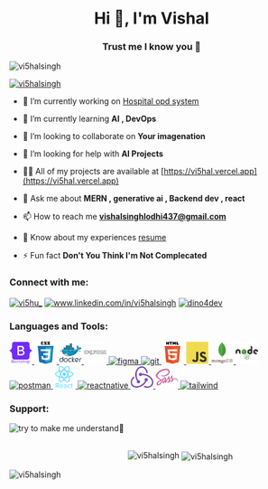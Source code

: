 <h1 align="center">Hi 👋, I'm Vishal</h1>
<h3 align="center">Trust me I know you 🙂</h3>

<p align="left"> <img src="https://komarev.com/ghpvc/?username=vi5halsingh&label=Profile%20views&color=0e75b6&style=flat" alt="vi5halsingh" /> </p>

<p align="left"> <a href="https://github.com/ryo-ma/github-profile-trophy"><img src="https://github-profile-trophy.vercel.app/?username=vi5halsingh" alt="vi5halsingh" /></a> </p>

- 🔭 I’m currently working on [Hospital opd system](https://e-opd.onrender.com/)

- 🌱 I’m currently learning **AI , DevOps**

- 👯 I’m looking to collaborate on **Your imagenation**

- 🤝 I’m looking for help with **AI Projects**

- 👨‍💻 All of my projects are available at [https://vi5hal.vercel.app](https://vi5hal.vercel.app)

- 💬 Ask me about **MERN , generative ai , Backend dev , react**

- 📫 How to reach me **vishalsinghlodhi437@gmail.com**

- 📄 Know about my experiences [resume](https://drive.google.com/file/d/15KeJ3cfp10i3fFlQpd0Tz6PKBesH-YJj/view)

- ⚡ Fun fact **Don't You Think I'm Not Complecated**

<h3 align="left">Connect with me:</h3>
<p align="left">
<a href="https://twitter.com/vi5hu_" target="blank"><img align="center" src="https://raw.githubusercontent.com/rahuldkjain/github-profile-readme-generator/master/src/images/icons/Social/twitter.svg" alt="vi5hu_" height="30" width="40" /></a>
<a href="https://linkedin.com/in/www.linkedin.com/in/vi5halsingh" target="blank"><img align="center" src="https://raw.githubusercontent.com/rahuldkjain/github-profile-readme-generator/master/src/images/icons/Social/linked-in-alt.svg" alt="www.linkedin.com/in/vi5halsingh" height="30" width="40" /></a>
<a href="https://instagram.com/dino4dev" target="blank"><img align="center" src="https://raw.githubusercontent.com/rahuldkjain/github-profile-readme-generator/master/src/images/icons/Social/instagram.svg" alt="dino4dev" height="30" width="40" /></a>
</p>

<h3 align="left">Languages and Tools:</h3>
<p align="left"> <a href="https://getbootstrap.com" target="_blank" rel="noreferrer"> <img src="https://raw.githubusercontent.com/devicons/devicon/master/icons/bootstrap/bootstrap-plain-wordmark.svg" alt="bootstrap" width="40" height="40"/> </a> <a href="https://www.w3schools.com/css/" target="_blank" rel="noreferrer"> <img src="https://raw.githubusercontent.com/devicons/devicon/master/icons/css3/css3-original-wordmark.svg" alt="css3" width="40" height="40"/> </a> <a href="https://www.docker.com/" target="_blank" rel="noreferrer"> <img src="https://raw.githubusercontent.com/devicons/devicon/master/icons/docker/docker-original-wordmark.svg" alt="docker" width="40" height="40"/> </a> <a href="https://expressjs.com" target="_blank" rel="noreferrer"> <img src="https://raw.githubusercontent.com/devicons/devicon/master/icons/express/express-original-wordmark.svg" alt="express" width="40" height="40"/> </a> <a href="https://www.figma.com/" target="_blank" rel="noreferrer"> <img src="https://www.vectorlogo.zone/logos/figma/figma-icon.svg" alt="figma" width="40" height="40"/> </a> <a href="https://git-scm.com/" target="_blank" rel="noreferrer"> <img src="https://www.vectorlogo.zone/logos/git-scm/git-scm-icon.svg" alt="git" width="40" height="40"/> </a> <a href="https://www.w3.org/html/" target="_blank" rel="noreferrer"> <img src="https://raw.githubusercontent.com/devicons/devicon/master/icons/html5/html5-original-wordmark.svg" alt="html5" width="40" height="40"/> </a> <a href="https://developer.mozilla.org/en-US/docs/Web/JavaScript" target="_blank" rel="noreferrer"> <img src="https://raw.githubusercontent.com/devicons/devicon/master/icons/javascript/javascript-original.svg" alt="javascript" width="40" height="40"/> </a> <a href="https://www.mongodb.com/" target="_blank" rel="noreferrer"> <img src="https://raw.githubusercontent.com/devicons/devicon/master/icons/mongodb/mongodb-original-wordmark.svg" alt="mongodb" width="40" height="40"/> </a> <a href="https://nodejs.org" target="_blank" rel="noreferrer"> <img src="https://raw.githubusercontent.com/devicons/devicon/master/icons/nodejs/nodejs-original-wordmark.svg" alt="nodejs" width="40" height="40"/> </a> <a href="https://postman.com" target="_blank" rel="noreferrer"> <img src="https://www.vectorlogo.zone/logos/getpostman/getpostman-icon.svg" alt="postman" width="40" height="40"/> </a> <a href="https://reactjs.org/" target="_blank" rel="noreferrer"> <img src="https://raw.githubusercontent.com/devicons/devicon/master/icons/react/react-original-wordmark.svg" alt="react" width="40" height="40"/> </a> <a href="https://reactnative.dev/" target="_blank" rel="noreferrer"> <img src="https://reactnative.dev/img/header_logo.svg" alt="reactnative" width="40" height="40"/> </a> <a href="https://redux.js.org" target="_blank" rel="noreferrer"> <img src="https://raw.githubusercontent.com/devicons/devicon/master/icons/redux/redux-original.svg" alt="redux" width="40" height="40"/> </a> <a href="https://sass-lang.com" target="_blank" rel="noreferrer"> <img src="https://raw.githubusercontent.com/devicons/devicon/master/icons/sass/sass-original.svg" alt="sass" width="40" height="40"/> </a> <a href="https://tailwindcss.com/" target="_blank" rel="noreferrer"> <img src="https://www.vectorlogo.zone/logos/tailwindcss/tailwindcss-icon.svg" alt="tailwind" width="40" height="40"/> </a> </p>

<h3 align="left">Support:</h3>
<p><a href="https://www.buymeacoffee.com/try to make me understand🙂"> <img align="left" src="https://cdn.buymeacoffee.com/buttons/v2/default-yellow.png" height="50" width="210" alt="try to make me understand🙂" /></a></p><br><br>

<p><img align="left" src="https://github-readme-stats.vercel.app/api/top-langs?username=vi5halsingh&show_icons=true&locale=en&layout=compact" alt="vi5halsingh" /></p>

<p>&nbsp;<img align="center" src="https://github-readme-stats.vercel.app/api?username=vi5halsingh&show_icons=true&locale=en" alt="vi5halsingh" /></p>

<p><img align="center" src="https://github-readme-streak-stats.herokuapp.com/?user=vi5halsingh&" alt="vi5halsingh" /></p>

